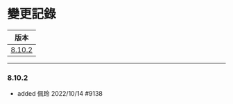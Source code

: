 變更記錄
===
| 版本 |
| :---: |
| [8.10.2](#v8_10_2) |

***
### <a id='v8_10_2'></a>8.10.2


* added 佩玲 2022/10/14 #9138
